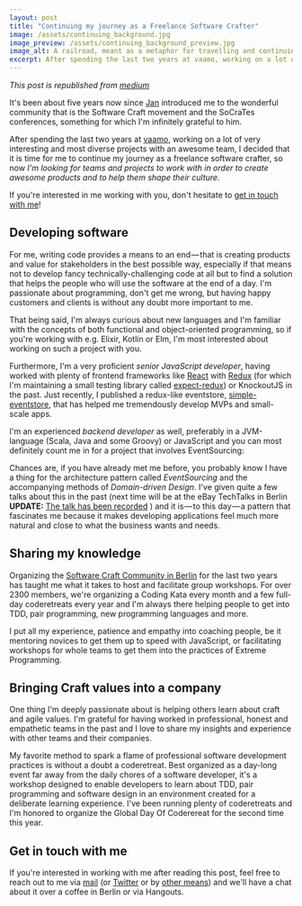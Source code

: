 ```yaml
---
layout: post
title: "Continuing my journey as a Freelance Software Crafter"
image: /assets/continuing_background.jpg
image_preview: /assets/continuing_background_preview.jpg
image_alt: A railroad, meant as a metaphor for travelling and continuing my journey
excerpt: After spending the last two years at vaamo, working on a lot of very interesting and most diverse projects with an awesome team, I decided that it is time for me to continue my journey as a freelance software craftsperson, so now I’m looking for teams and projects to work with in order to create awesome products and to help them shape their culture.
---
```


*This post is republished from [medium](https://medium.com/@rradczewski/continuing-my-journey-as-a-freelance-software-craftsman-4df60f023f20)*

It's been about five years now since [Jan](https://twitter.com/janernsting) introduced me to the wonderful community that is the Software Craft movement and the SoCraTes conferences, something for which I'm infinitely grateful to him.

After spending the last two years at [vaamo](https://codecraft.vaamo.de), working on a lot of very interesting and most diverse projects with an awesome team, I decided that it is time for me to continue my journey as a freelance software crafter, so now *I'm looking for teams and projects to work with in order to create awesome products and to help them shape their culture.*

If you're interested in me working with you, don't hesitate to [get in touch with me](mailto:raimo@craftswerk.io)!

## Developing software

For me, writing code provides a means to an end — that is creating products and value for stakeholders in the best possible way, especially if that means not to develop fancy technically-challenging code at all but to find a solution that helps the people who will use the software at the end of a day. I'm passionate about programming, don't get me wrong, but having happy customers and clients is without any doubt more important to me.

That being said, I'm always curious about new languages and I'm familiar with the concepts of both functional and object-oriented programming, so if you're working with e.g. Elixir, Kotlin or Elm, I'm most interested about working on such a project with you.

Furthermore, I'm a very proficient *senior JavaScript developer*, having worked with plenty of frontend frameworks like [React](https://facebook.github.io/react/) with [Redux](http://redux.js.org/) (for which I'm maintaining a small testing library called [expect-redux](https://github.com/rradczewski/expect-redux)) or KnockoutJS in the past. Just recently, I published a redux-like eventstore, [simple-eventstore](https://github.com/rradczewski/simple-eventstore), that has helped me tremendously develop MVPs and small-scale apps.

I'm an experienced *backend developer* as well, preferably in a JVM-language (Scala, Java and some Groovy) or JavaScript and you can most definitely count me in for a project that involves EventSourcing:

Chances are, if you have already met me before, you probably know I have a thing for the architecture pattern called *EventSourcing* and the accompanying methods of *Domain-driven Design*. I've given quite a few talks about this in the past (next time will be at the eBay TechTalks in Berlin **UPDATE:** [The talk has been recorded](https://www.youtube.com/watch?v=bOX0akLqXeA) ) and it is — to this day — a pattern that fascinates me because it makes developing applications feel much more natural and close to what the business wants and needs.

## Sharing my knowledge

Organizing the [Software Craft Community in Berlin](http://www.meetup.com/Software-Craftsmanship-Berlin/) for the last two years has taught me what it takes to host and facilitate group workshops. For over 2300 members, we're organizing a Coding Kata every month and a few full-day coderetreats every year and I'm always there helping people to get into TDD, pair programming, new programming languages and more.

I put all my experience, patience and empathy into coaching people, be it mentoring novices to get them up to speed with JavaScript, or facilitating workshops for whole teams to get them into the practices of Extreme Programming.

## Bringing Craft values into a company

One thing I'm deeply passionate about is helping others learn about craft and agile values. I'm grateful for having worked in professional, honest and empathetic teams in the past and I love to share my insights and experience with other teams and their companies.

My favorite method to spark a flame of professional software development practices is without a doubt a coderetreat. Best organized as a day-long event far away from the daily chores of a software developer, it's a workshop designed to enable developers to learn about TDD, pair programming and software design in an environment created for a deliberate learning experience. I've been running plenty of coderetreats and I'm honored to organize the Global Day Of Coderereat for the second time this year.

## Get in touch with me


If you're interested in working with me after reading this post, feel free to reach out to me via [mail](mailto:raimo@craftswerk.io) (or [Twitter](https://twitter.com/rradczewski) or by [other means](https://rradczewski.github.io/)) and we'll have a chat about it over a coffee in Berlin or via Hangouts.
